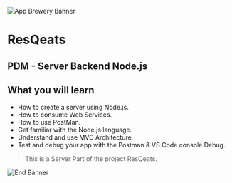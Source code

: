![App Brewery Banner](resqeats.png)

# ResQeats

## PDM - Server Backend Node.js

## What you will learn

* How to create a server using Node.js.
* How to consume Web Services.
* How to use PostMan.
* Get familiar with the Node.js language.
* Understand and use MVC Architecture.
* Test and debug your app with the Postman & VS Code console Debug.



>This is a Server Part of the project ResQeats.

![End Banner](resqeats.png)

